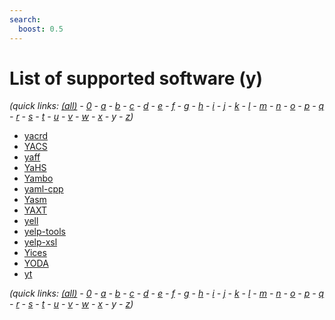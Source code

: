 ```yaml
---
search:
  boost: 0.5
---
```

# List of supported software (y)

*(quick links: [(all)](../index.md) - [0](../0/index.md) - [a](../a/index.md) - [b](../b/index.md) - [c](../c/index.md) - [d](../d/index.md) - [e](../e/index.md) - [f](../f/index.md) - [g](../g/index.md) - [h](../h/index.md) - [i](../i/index.md) - [j](../j/index.md) - [k](../k/index.md) - [l](../l/index.md) - [m](../m/index.md) - [n](../n/index.md) - [o](../o/index.md) - [p](../p/index.md) - [q](../q/index.md) - [r](../r/index.md) - [s](../s/index.md) - [t](../t/index.md) - [u](../u/index.md) - [v](../v/index.md) - [w](../w/index.md) - [x](../x/index.md) - *y* - [z](../z/index.md))*



 * [yacrd](yacrd.md)
 * [YACS](YACS.md)
 * [yaff](yaff.md)
 * [YaHS](YaHS.md)
 * [Yambo](Yambo.md)
 * [yaml-cpp](yaml-cpp.md)
 * [Yasm](Yasm.md)
 * [YAXT](YAXT.md)
 * [yell](yell.md)
 * [yelp-tools](yelp-tools.md)
 * [yelp-xsl](yelp-xsl.md)
 * [Yices](Yices.md)
 * [YODA](YODA.md)
 * [yt](yt.md)


*(quick links: [(all)](../index.md) - [0](../0/index.md) - [a](../a/index.md) - [b](../b/index.md) - [c](../c/index.md) - [d](../d/index.md) - [e](../e/index.md) - [f](../f/index.md) - [g](../g/index.md) - [h](../h/index.md) - [i](../i/index.md) - [j](../j/index.md) - [k](../k/index.md) - [l](../l/index.md) - [m](../m/index.md) - [n](../n/index.md) - [o](../o/index.md) - [p](../p/index.md) - [q](../q/index.md) - [r](../r/index.md) - [s](../s/index.md) - [t](../t/index.md) - [u](../u/index.md) - [v](../v/index.md) - [w](../w/index.md) - [x](../x/index.md) - *y* - [z](../z/index.md))*

